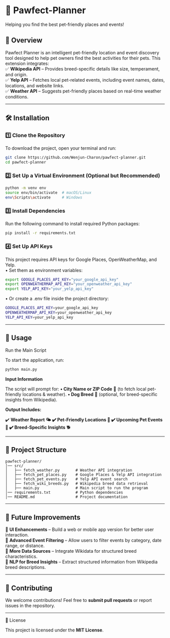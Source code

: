 # 🐾 **Pawfect-Planner**  

Helping you find the best pet-friendly places and events!  

## 📌 **Overview**  
Pawfect Planner is an intelligent pet-friendly location and event discovery tool designed to help pet owners find the best activities for their pets. This extension integrates:  
✅ **Wikipedia API** – Provides breed-specific details like size, temperament, and origin.  
✅ **Yelp API** – Fetches local pet-related events, including event names, dates, locations, and website links.  
✅ **Weather API** – Suggests pet-friendly places based on real-time weather conditions.  

---

## 🛠 **Installation**  

### **1️⃣ Clone the Repository**  
To download the project, open your terminal and run:  
```bash
git clone https://github.com/Wenjun-Charon/pawfect-planner.git
cd pawfect-planner
```

### **2️⃣ Set Up a Virtual Environment (Optional but Recommended)**
```bash
python -m venv env
source env/bin/activate  # macOS/Linux
env\Scripts\activate     # Windows
```

### **3️⃣ Install Dependencies**
Run the following command to install required Python packages:
```bash
pip install -r requirements.txt
```

### **4️⃣ Set Up API Keys**

This project requires API keys for Google Places, OpenWeatherMap, and Yelp.  
•	Set them as environment variables:
```bash
export GOOGLE_PLACES_API_KEY="your_google_api_key"
export OPENWEATHERMAP_API_KEY="your_openweather_api_key"
export YELP_API_KEY="your_yelp_api_key"
```

•	Or create a .env file inside the project directory:
```bash
GOOGLE_PLACES_API_KEY=your_google_api_key
OPENWEATHERMAP_API_KEY=your_openweather_api_key
YELP_API_KEY=your_yelp_api_key
```

---

## 🚀 **Usage**

Run the Main Script

To start the application, run:
```bash
python main.py
```
**Input Information**

The script will prompt for:
	**•	City Name or ZIP Code** 📍 (to fetch local pet-friendly locations & weather).
	**•	Dog Breed** 🐶 (optional, for breed-specific insights from Wikipedia).

**Output Includes:**

✔️ **Weather Report 🌤️
✔️ Pet-Friendly Locations 🏡
✔️ Upcoming Pet Events 🎉
✔️ Breed-Specific Insights** 🐕

---

## 📂 **Project Structure**
```
pawfect-planner/
│── src/
│   ├── fetch_weather.py       # Weather API integration
│   ├── fetch_pet_places.py    # Google Places & Yelp API integration
│   ├── fetch_pet_events.py    # Yelp API event search
│   ├── fetch_wiki_breeds.py   # Wikipedia breed data retrieval
│   ├── main.py                # Main script to run the program
│── requirements.txt           # Python dependencies
│── README.md                  # Project documentation
```

---

## 🔧 Future Improvements

🔹 **UI Enhancements** – Build a web or mobile app version for better user interaction.  
🔹 **Advanced Event Filtering** – Allow users to filter events by category, date range, or distance.  
🔹 **More Data Sources** – Integrate Wikidata for structured breed characteristics.  
🔹 **NLP for Breed Insights** – Extract structured information from Wikipedia breed descriptions.  

---

## 🤝 Contributing

We welcome contributions! Feel free to **submit pull requests** or report issues in the repository.  

---

📜 License

This project is licensed under the **MIT License**.
